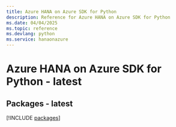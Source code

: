 ```yaml
---
title: Azure HANA on Azure SDK for Python
description: Reference for Azure HANA on Azure SDK for Python
ms.date: 04/04/2025
ms.topic: reference
ms.devlang: python
ms.service: hanaonazure
---
```

# Azure HANA on Azure SDK for Python - latest
## Packages - latest
[!INCLUDE [packages](hana-on-azure-index.md)]
